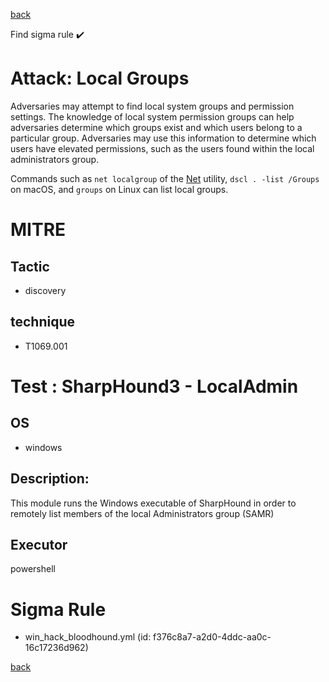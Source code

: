 
[back](../index.md)

Find sigma rule :heavy_check_mark: 

# Attack: Local Groups 

Adversaries may attempt to find local system groups and permission settings. The knowledge of local system permission groups can help adversaries determine which groups exist and which users belong to a particular group. Adversaries may use this information to determine which users have elevated permissions, such as the users found within the local administrators group.

Commands such as <code>net localgroup</code> of the [Net](https://attack.mitre.org/software/S0039) utility, <code>dscl . -list /Groups</code> on macOS, and <code>groups</code> on Linux can list local groups.

# MITRE
## Tactic
  - discovery


## technique
  - T1069.001


# Test : SharpHound3 - LocalAdmin
## OS
  - windows


## Description:
This module runs the Windows executable of SharpHound in order to remotely list members of the local Administrators group (SAMR)


## Executor
powershell

# Sigma Rule
 - win_hack_bloodhound.yml (id: f376c8a7-a2d0-4ddc-aa0c-16c17236d962)



[back](../index.md)
